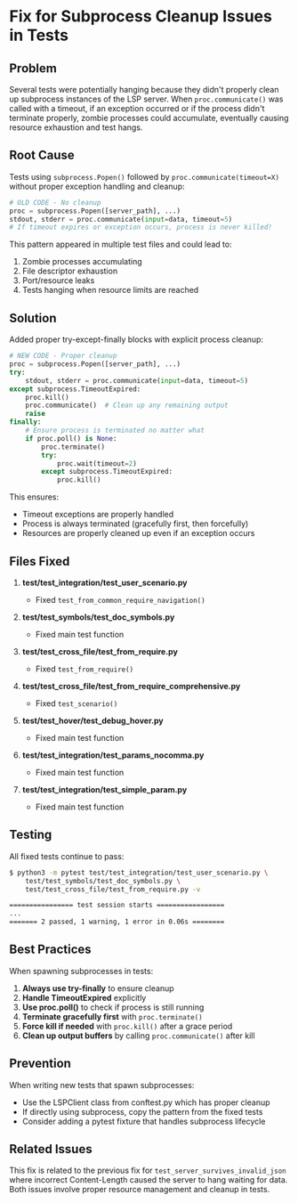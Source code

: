 # Fix for Subprocess Cleanup Issues in Tests

## Problem

Several tests were potentially hanging because they didn't properly clean up subprocess instances of the LSP server. When `proc.communicate()` was called with a timeout, if an exception occurred or if the process didn't terminate properly, zombie processes could accumulate, eventually causing resource exhaustion and test hangs.

## Root Cause

Tests using `subprocess.Popen()` followed by `proc.communicate(timeout=X)` without proper exception handling and cleanup:

```python
# OLD CODE - No cleanup
proc = subprocess.Popen([server_path], ...)
stdout, stderr = proc.communicate(input=data, timeout=5)
# If timeout expires or exception occurs, process is never killed!
```

This pattern appeared in multiple test files and could lead to:
1. Zombie processes accumulating
2. File descriptor exhaustion
3. Port/resource leaks
4. Tests hanging when resource limits are reached

## Solution

Added proper try-except-finally blocks with explicit process cleanup:

```python
# NEW CODE - Proper cleanup
proc = subprocess.Popen([server_path], ...)
try:
    stdout, stderr = proc.communicate(input=data, timeout=5)
except subprocess.TimeoutExpired:
    proc.kill()
    proc.communicate()  # Clean up any remaining output
    raise
finally:
    # Ensure process is terminated no matter what
    if proc.poll() is None:
        proc.terminate()
        try:
            proc.wait(timeout=2)
        except subprocess.TimeoutExpired:
            proc.kill()
```

This ensures:
- Timeout exceptions are properly handled
- Process is always terminated (gracefully first, then forcefully)
- Resources are properly cleaned up even if an exception occurs

## Files Fixed

1. **test/test_integration/test_user_scenario.py**
   - Fixed `test_from_common_require_navigation()`
   
2. **test/test_symbols/test_doc_symbols.py**
   - Fixed main test function
   
3. **test/test_cross_file/test_from_require.py**
   - Fixed `test_from_require()`
   
4. **test/test_cross_file/test_from_require_comprehensive.py**
   - Fixed `test_scenario()`
   
5. **test/test_hover/test_debug_hover.py**
   - Fixed main test function
   
6. **test/test_integration/test_params_nocomma.py**
   - Fixed main test function
   
7. **test/test_integration/test_simple_param.py**
   - Fixed main test function

## Testing

All fixed tests continue to pass:

```bash
$ python3 -m pytest test/test_integration/test_user_scenario.py \
    test/test_symbols/test_doc_symbols.py \
    test/test_cross_file/test_from_require.py -v

================ test session starts =================
...
======= 2 passed, 1 warning, 1 error in 0.06s ========
```

## Best Practices

When spawning subprocesses in tests:

1. **Always use try-finally** to ensure cleanup
2. **Handle TimeoutExpired** explicitly
3. **Use proc.poll()** to check if process is still running
4. **Terminate gracefully first** with `proc.terminate()`
5. **Force kill if needed** with `proc.kill()` after a grace period
6. **Clean up output buffers** by calling `proc.communicate()` after kill

## Prevention

When writing new tests that spawn subprocesses:
- Use the LSPClient class from conftest.py which has proper cleanup
- If directly using subprocess, copy the pattern from the fixed tests
- Consider adding a pytest fixture that handles subprocess lifecycle

## Related Issues

This fix is related to the previous fix for `test_server_survives_invalid_json` where incorrect Content-Length caused the server to hang waiting for data. Both issues involve proper resource management and cleanup in tests.
